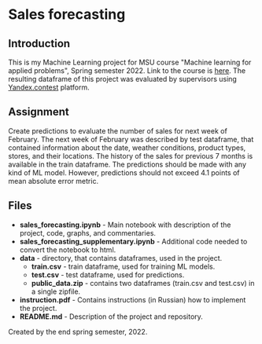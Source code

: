 # Sales forecasting

## Introduction
This is my Machine Learning project for MSU course "Machine learning for applied problems", Spring semester 2022.
Link to the course is [here](https://github.com/MSUcourses/Data-Analysis-with-Python/tree/main/Machine%20Learning). 
The resulting dataframe of this project was evaluated by supervisors using <a href="https://contest.yandex.ru/">Yandex.contest</a> platform.

## Assignment
Create predictions to evaluate the number of sales for next week of February. The next week of February was described by test dataframe, that contained information about the date, weather conditions, product types, stores, and their locations. The history of the sales for previous 7 months is available in the train dataframe. The predictions should be made with any kind of ML model. However, predictions should not exceed 4.1 points of mean absolute error metric.


## Files
- **sales_forecasting.ipynb** - Main notebook with description of the project, code, graphs, and commentaries.
- **sales_forecasting_supplementary.ipynb** - Additional code needed to convert the notebook to html.
- **data** - directory, that contains dataframes, used in the project.
    -  **train.csv** - train dataframe, used for training ML models.
    -  **test.csv** - test dataframe, used for predictions.
    -  **public_data.zip** - contains two dataframes (train.csv and test.csv) in a single zipfile.
- **instruction.pdf** - Contains instructions (in Russian) how to implement the project.
- **README.md** - Description of the project and repository.

Created by the end spring semester, 2022.
